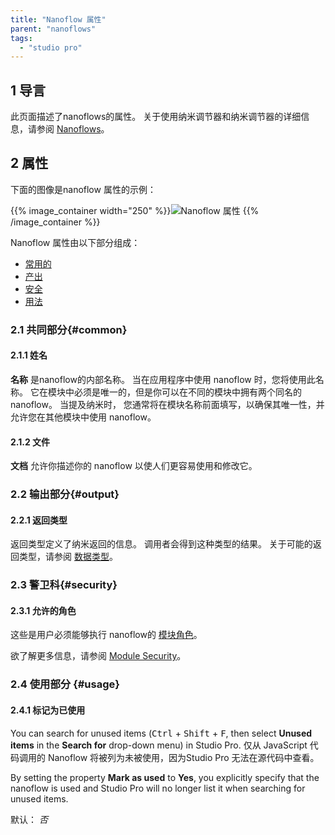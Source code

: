 ```yaml
---
title: "Nanoflow 属性"
parent: "nanoflows"
tags:
  - "studio pro"
---
```


## 1 导言

此页面描述了nanoflows的属性。 关于使用纳米调节器和纳米调节器的详细信息，请参阅 [Nanoflows](nanoflows)。

## 2 属性

下面的图像是nanoflow 属性的示例：

{{% image_container width="250" %}}![Nanoflow 属性](attachments/microflows-and-nanoflows/nanoflow-properties.png)
{{% /image_container %}}

Nanoflow 属性由以下部分组成：

* [常用的](#common)
* [产出](#output)
* [安全](#security)
* [用法](#usage)

### 2.1 共同部分{#common}

#### 2.1.1 姓名

**名称** 是nanoflow的内部名称。 当在应用程序中使用 nanoflow 时，您将使用此名称。 它在模块中必须是唯一的，但是你可以在不同的模块中拥有两个同名的 nanoflow。 当提及纳米时， 您通常将在模块名称前面填写，以确保其唯一性，并允许您在其他模块中使用 nanoflow。

#### 2.1.2 文件

**文档** 允许你描述你的 nanoflow 以使人们更容易使用和修改它。

### 2.2 输出部分{#output}

#### 2.2.1 返回类型

返回类型定义了纳米返回的信息。 调用者会得到这种类型的结果。 关于可能的返回类型，请参阅 [数据类型](data-types)。

### 2.3 警卫科{#security}

#### 2.3.1 允许的角色

这些是用户必须能够执行 nanoflow的 [模块角色](module-security#module-role)。

欲了解更多信息，请参阅 [Module Security](module-security)。

### 2.4 使用部分 {#usage}

#### 2.4.1 标记为已使用

You can search for unused items (<kbd>Ctrl</kbd> + <kbd>Shift</kbd> + <kbd>F</kbd>, then select **Unused items** in the **Search for** drop-down menu) in Studio Pro. 仅从 JavaScript 代码调用的 Nanoflow 将被列为未被使用，因为Studio Pro 无法在源代码中查看。

By setting the property **Mark as used** to **Yes**, you explicitly specify that the nanoflow is used and Studio Pro will no longer list it when searching for unused items.

默认： *否*
